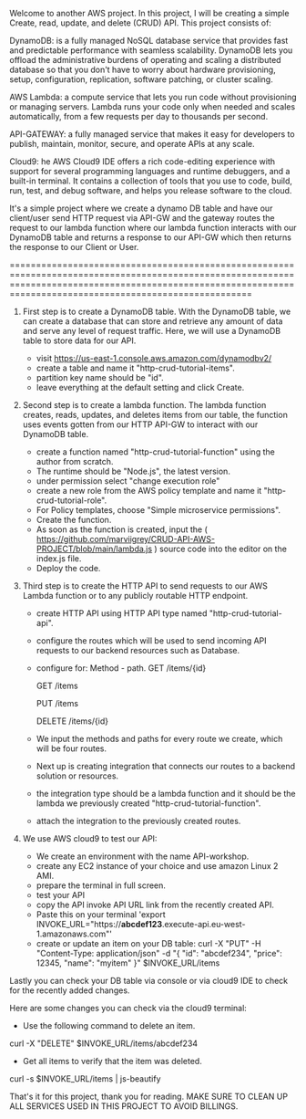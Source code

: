 Welcome to another AWS project. In this project, I will be creating a simple Create, read, update, and delete (CRUD) API. This project consists of:


DynamoDB: is a fully managed NoSQL database service that provides fast and predictable performance with seamless 
scalability. DynamoDB lets you offload the administrative burdens of operating and scaling a distributed database so
that you don't have to worry about hardware provisioning, setup, configuration, replication, software patching, 
or cluster scaling.

AWS Lambda: a compute service that lets you run code without provisioning or managing servers. Lambda runs your 
code only when needed and scales automatically, from a few requests per day to thousands per second. 

API-GATEWAY: a fully managed service that makes it easy for developers to publish, maintain, monitor, secure, and operate APIs at any scale.

Cloud9: he AWS Cloud9 IDE offers a rich code-editing experience with support for several programming languages and runtime debuggers, and a built-in terminal. It contains a collection of tools that you use to code, build, run, test, and debug software, and helps you release software to the cloud.

It's a simple project where we create a dynamo DB table and have our client/user send HTTP request via API-GW and the gateway routes the request to our lambda function where our lambda function interacts with our 
DynamoDB table and returns a response to our API-GW which then returns the response to our Client or User.

================================================================================================================================================================================================================
1. First step is to create a DynamoDB table. With the DynamoDB table, we can create a database that can store and retrieve
   any amount of data and serve any level of request traffic. Here, we will use a DynamoDB table to store data for our API.
   - visit https://us-east-1.console.aws.amazon.com/dynamodbv2/
   - create a table and name it "http-crud-tutorial-items".
   - partition key name should be "id".
   - leave everything at the default setting and click Create.
     
2. Second step is to create a lambda function. The lambda function creates, reads, updates, and deletes items from our table, the function uses events gotten from our HTTP API-GW to interact with our DynamoDB table.
   - create a function named "http-crud-tutorial-function" using the author from scratch.
   - The runtime should be "Node.js", the latest version.
   - under permission select "change execution role"
   - create a new role from the AWS policy template and name it "http-crud-tutorial-role".
   - For Policy templates, choose "Simple microservice permissions".
   - Create the function.
   - As soon as the function is created, input the ( https://github.com/marviigrey/CRUD-API-AWS-PROJECT/blob/main/lambda.js ) source code into the editor on the index.js file.
   - Deploy the code.

3. Third step is to create the HTTP API to send requests to our AWS Lambda function or to any publicly routable HTTP endpoint.
   - create HTTP API using HTTP API type named "http-crud-tutorial-api".
   - configure the routes which will be used to send incoming API requests to our backend resources such as Database.
   - configure for:
      Method - path.
      GET /items/{id}

      GET /items

      PUT /items

      DELETE /items/{id}
     
   - We input the methods and paths for every route we create, which will be four  routes.
   - Next up is creating integration that connects our routes to a backend solution or resources.
   - the integration type should be a lambda function and it should be the lambda we previously created "http-crud-tutorial-function".
   - attach the integration to the previously created routes.
  
4. We use AWS cloud9 to test our API:
   - We create an environment with the name API-workshop.
   - create any EC2 instance of your choice and use amazon Linux 2 AMI.
   - prepare the terminal in full screen.
   - test your API
   - copy the API invoke API URL link from the recently created API.
   - Paste this on your terminal 'export INVOKE_URL="https://**abcdef123**.execute-api.eu-west-1.amazonaws.com"'
   - create or update an item on your DB table: curl -X "PUT" -H "Content-Type: application/json" -d "{
    \"id\": \"abcdef234\",
    \"price\": 12345,
    \"name\": \"myitem\"
}" $INVOKE_URL/items

Lastly you can check your DB table via console or via cloud9 IDE to check for the recently added changes.

Here are some changes you can check via the cloud9 terminal:
- Use the following command to delete an item.
  
curl -X "DELETE" $INVOKE_URL/items/abcdef234

- Get all items to verify that the item was deleted.
  
curl -s $INVOKE_URL/items | js-beautify

That's it for this project, thank you for reading. 
MAKE SURE TO CLEAN UP ALL SERVICES USED IN THIS PROJECT TO AVOID BILLINGS.
